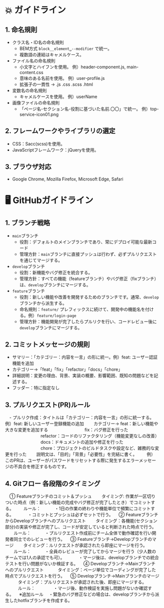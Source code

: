 # :boom: ガイドライン
## 1. 命名規則
- クラス名・ID名の命名規則
   - BEM方式 ` block__element␣--modifier ` で統一。
   - 複数語の連結はキャメルケース。
- ファイル名の命名規則
   - 小文字とハイフンを使用。 例）header-component.js, main-content.css
   - 意味のある名前を使用。 例）user-profile.js
   - 拡張子の一貫性 → .js .css .scss .html
- 変数名の命名規則
   - キャメルケースを使用。 例）userName
- 画像ファイルの命名規則
   - 「ページ名-セクション名-役割に基づいた名前.〇〇」で統一。 例）top-service-icon01.png
## 2. フレームワークやライブラリの選定
   - CSS：Sacc(scss)を使用。
   - JavaScriptフレームワーク：jQueryを使用。
## 3. ブラウザ対応
   - Google Chrome, Mozilla Firefox, Microsoft Edge, Safari

# :desktop_computer: GitHubガイドライン
## 1. ブランチ戦略
- ` main `ブランチ
   - 役割：デフォルトのメインブランチであり、常にデプロイ可能な最新コード
   - 管理方針：` main `ブランチに直接プッシュは行わず、必ずプルリクエストを通じてマージする。
- ` develop `ブランチ
   - 役割：新機能やバグ修正を統合する。
   - 管理方針：すべての機能（featureブランチ）やバグ修正（fixブランチ）は、` develop `ブランチにマージする。
- ` feature `ブランチ
   - 役割：新しい機能や改善を開発するためのブランチです。通常、`develop`ブランチから派生する。
   - 命名規則：`feature/` プレフィックスに続けて、開発中の機能名を付ける。例）`feature/login-page`
   - 管理方針：機能開発が完了したらプルリクを行い、コードレビュー後に`develop`ブランチにマージする。
## 2. コミットメッセージの規則
- サマリー：「カテゴリー：内容を一言」の形に統一。例）feat: ユーザー認証機能を追加
- カテゴリー→「feat」「fix」「refactor」「docs」「chore」
- 詳細説明：変更の理由、背景、実装の概要、影響範囲、既知の問題などを記述する。
- フッダー：特に指定なし
## 3. プルリクエスト(PR)ルール
　- プルリク作成：タイトルは「カテゴリー：内容を一言」の形に統一する。例）feat: 新しいユーザー登録機能の追加
　　カテゴリー→ feat：新しい機能や大きな変更を追加する
　　　　　　　　 fix：バグ修正を行った
　　　　　　　　 refactor：コードのリファクタリング（機能変更なしの改善）
　　　　　　　　 docs：ドキュメントの追加や修正を行った
　　　　　　　　 chore：プロジェクトのビルドタスクや設定など、雑務的な変更を行った
　　説明文は、「目的」「背景」「必要性」を完結に書く。
　　例）このPRは、ユーザーがパスワードをリセットする際に発生するエラーメッセージの不具合を修正するものです。

## 4. Gitフロー 各段階のタイミング
　① Featureブランチのコミット＆プッシュ
　　タイミング: 作業が一区切りついた時点（例：新しい機能の完成やバグ修正が完了したとき）でコミットする。
　　ルール：
　　　・1日の作業の終わりや機能単位で頻繁にコミットする。
　　　・コミットとプッシュは必ずセットで行う。
　② FeatureブランチからDevelopブランチへのプルリクエスト
　　タイミング：各機能(セクション部分)の実装や修正が完了し、コードが安定していると判断された時点で行う。
　　ルール：
　　　・プルリクエスト作成前にチーム全体で動作確認を行い開発者同士でのレビューを行う。
　③ Featureブランチ→Developブランチのマージ
　　タイミング：ルリクエストが承認されたら即座にマージを行う。
　　ルール：
　　　・全員のレビューが完了してからマージを行う（少人数のチームでは1人の承認でも可）。
　　　・マージ後は、developブランチでの統合テストを行い問題がないか検証する。
　④ Developブランチ→Mainブランチへのプルリクエスト
　　　タイミング：ページ単位でコーディングが完了した時点でプルリクエストを行う。
　⑤ Developブランチ→Mainブランチのマージ
　　　タイミング：プルリクエストが承認された後、即座にマージする。
　　　ルール：
　　　　・マージ後、動作検証を実施し問題がないか確認する。
　※追加ルール
　・緊急のバグ修正などの場合は、developブランチから派生したhotfixブランチを作成する。

